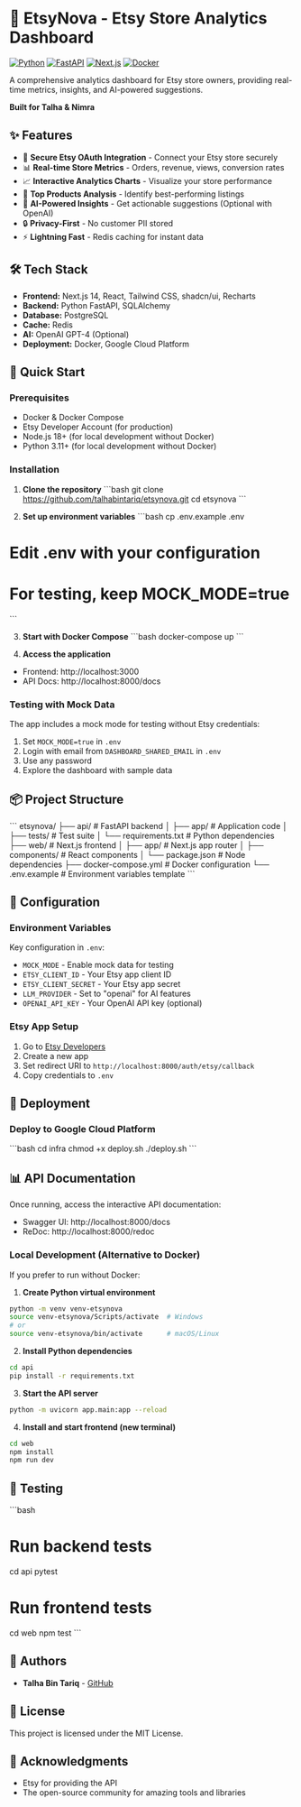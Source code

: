# 🚀 EtsyNova - Etsy Store Analytics Dashboard

[![Python](https://img.shields.io/badge/Python-3.11-blue.svg)](https://python.org)
[![FastAPI](https://img.shields.io/badge/FastAPI-0.104-green.svg)](https://fastapi.tiangolo.com)
[![Next.js](https://img.shields.io/badge/Next.js-14-black.svg)](https://nextjs.org)
[![Docker](https://img.shields.io/badge/Docker-Ready-blue.svg)](https://docker.com)

A comprehensive analytics dashboard for Etsy store owners, providing real-time metrics, insights, and AI-powered suggestions.

**Built for Talha & Nimra**

## ✨ Features

- 🔐 **Secure Etsy OAuth Integration** - Connect your Etsy store securely
- 📊 **Real-time Store Metrics** - Orders, revenue, views, conversion rates
- 📈 **Interactive Analytics Charts** - Visualize your store performance
- 🎯 **Top Products Analysis** - Identify best-performing listings
- 🤖 **AI-Powered Insights** - Get actionable suggestions (Optional with OpenAI)
- 🔒 **Privacy-First** - No customer PII stored
- ⚡ **Lightning Fast** - Redis caching for instant data

## 🛠️ Tech Stack

- **Frontend:** Next.js 14, React, Tailwind CSS, shadcn/ui, Recharts
- **Backend:** Python FastAPI, SQLAlchemy
- **Database:** PostgreSQL
- **Cache:** Redis
- **AI:** OpenAI GPT-4 (Optional)
- **Deployment:** Docker, Google Cloud Platform

## 🚀 Quick Start

### Prerequisites

- Docker & Docker Compose
- Etsy Developer Account (for production)
- Node.js 18+ (for local development without Docker)
- Python 3.11+ (for local development without Docker)

### Installation

1. **Clone the repository**
\`\`\`bash
git clone https://github.com/talhabintariq/etsynova.git
cd etsynova
\`\`\`

2. **Set up environment variables**
\`\`\`bash
cp .env.example .env
# Edit .env with your configuration
# For testing, keep MOCK_MODE=true
\`\`\`

3. **Start with Docker Compose**
\`\`\`bash
docker-compose up
\`\`\`

4. **Access the application**
- Frontend: http://localhost:3000
- API Docs: http://localhost:8000/docs

### Testing with Mock Data

The app includes a mock mode for testing without Etsy credentials:
1. Set `MOCK_MODE=true` in `.env`
2. Login with email from `DASHBOARD_SHARED_EMAIL` in `.env`
3. Use any password
4. Explore the dashboard with sample data

## 📦 Project Structure

\`\`\`
etsynova/
├── api/                  # FastAPI backend
│   ├── app/             # Application code
│   ├── tests/           # Test suite
│   └── requirements.txt # Python dependencies
├── web/                  # Next.js frontend
│   ├── app/             # Next.js app router
│   ├── components/      # React components
│   └── package.json     # Node dependencies
├── docker-compose.yml    # Docker configuration
└── .env.example         # Environment variables template
\`\`\`

## 🔧 Configuration

### Environment Variables

Key configuration in `.env`:
- `MOCK_MODE` - Enable mock data for testing
- `ETSY_CLIENT_ID` - Your Etsy app client ID
- `ETSY_CLIENT_SECRET` - Your Etsy app secret
- `LLM_PROVIDER` - Set to "openai" for AI features
- `OPENAI_API_KEY` - Your OpenAI API key (optional)

### Etsy App Setup

1. Go to [Etsy Developers](https://www.etsy.com/developers)
2. Create a new app
3. Set redirect URI to `http://localhost:8000/auth/etsy/callback`
4. Copy credentials to `.env`

## 🚢 Deployment

### Deploy to Google Cloud Platform

\`\`\`bash
cd infra
chmod +x deploy.sh
./deploy.sh
\`\`\`

## 📊 API Documentation

Once running, access the interactive API documentation:
- Swagger UI: http://localhost:8000/docs
- ReDoc: http://localhost:8000/redoc

### Local Development (Alternative to Docker)

If you prefer to run without Docker:

1. **Create Python virtual environment**
```bash
python -m venv venv-etsynova
source venv-etsynova/Scripts/activate  # Windows
# or
source venv-etsynova/bin/activate      # macOS/Linux
```

2. **Install Python dependencies**
```bash
cd api
pip install -r requirements.txt
```

3. **Start the API server**
```bash
python -m uvicorn app.main:app --reload
```

4. **Install and start frontend (new terminal)**
```bash
cd web
npm install
npm run dev
```

## 🧪 Testing

\`\`\`bash
# Run backend tests
cd api
pytest

# Run frontend tests
cd web
npm test
\`\`\`

## 👥 Authors

- **Talha Bin Tariq** - [GitHub](https://github.com/talhabintariq)

## 📄 License

This project is licensed under the MIT License.

## 🙏 Acknowledgments

- Etsy for providing the API
- The open-source community for amazing tools and libraries
